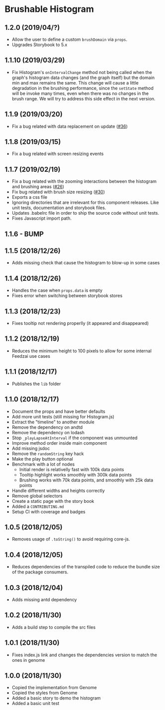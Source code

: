 # Brushable Histogram

## 1.2.0 (2019/04/?)
- Allow the user to define a custom `brushDomain` via `props`.
- Upgrades Storybook to 5.x

## 1.1.10 (2019/03/29)

- Fix Histogram's `onIntervalChange` method not being called when the graph's histogram data changes (and the graph itself) but the domain min and max remains the same. This change will cause a little degradation in the brushing performance, since the `setState` method will be invoke many times, even when there was no changes in the brush range. We will try to address this side effect in the next version.

## 1.1.9 (2019/03/20)

- Fix a bug related with data replacement on update ([#36](https://github.com/feedzai/brushable-histogram/pull/36#issue-262504945))

## 1.1.8 (2019/03/15)

- Fix a bug related with screen resizing events

## 1.1.7 (2019/02/19)
- Fix a bug related with the zooming interactions between the histogram
  and brushing areas ([#26](https://github.com/feedzai/brushable-histogram/issues/26))
- Fix bug related with brush size resizing ([#30](https://github.com/feedzai/brushable-histogram/issues/30))
- Exports a css file
- Ignoring directories that are irrelevant for this component releases.
  Like unit tests, documentation and storybook files.
- Updates .babelrc file in order to ship the source code without unit
  tests.
- Fixes Javascript import path.

## 1.1.6 - BUMP

## 1.1.5 (2018/12/26)
- Adds missing check that cause the histogram to blow-up in some cases

## 1.1.4 (2018/12/26)
- Handles the case when `props.data` is empty
- Fixes error when switching between storybook stores

## 1.1.3 (2018/12/23)
- Fixes tooltip not rendering properlly (it appeared and disappeared)

## 1.1.2 (2018/12/19)
- Reduces the minimum height to 100 pixels to allow for some internal
  Feedzai use cases

## 1.1.1 (2018/12/17)
- Publishes the `lib` folder

## 1.1.0 (2018/12/17)
- Document the props and have better defaults
- Add more unit tests (still missing for Histogram.js)
- Extract the "timeline" to another module
- Remove the dependency on andtd
- Remove the dependency on lodash
- Stop `_playLapseAtInterval` if the component was unmounted
- Improve method order inside main component
- Add missing jsdoc
- Remove the `randomString` key hack
- Make the play button optional
- Benchmark with a lot of nodes
    - Initial render is relativelly fast with 100k data points
    - Tooltip highlight works smoothly with 300k data points
    - Brushing works with 70k data points, and smoothly with 25k data
      points
- Handle different widths and heights correctly
- Remove global selectors
- Create a static page with the story book
- Added a `CONTRIBUTING.md`
- Setup CI with coverage and badges

## 1.0.5 (2018/12/05)
- Removes usage of `.toString()` to avoid requiring core-js.

## 1.0.4 (2018/12/05)
- Reduces dependencies of the transpiled code to reduce the bundle size
  of the package consumers.

## 1.0.3 (2018/12/04)
- Adds missing antd dependency

## 1.0.2 (2018/11/30)
- Adds a build step to compile the src files

## 1.0.1 (2018/11/30)
- Fixes index.js link and changes the dependencies version to match the
  ones in genome

## 1.0.0 (2018/11/30)
- Copied the implementation from Genome
- Copied the styles from Genome
- Added a basic story to demo the histogram
- Added a basic unit test
